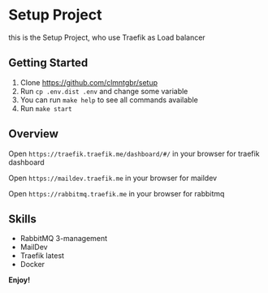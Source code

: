 # Setup Project

this is the Setup Project, who use Traefik as Load balancer

## Getting Started

1. Clone https://github.com/clmntgbr/setup
2. Run `cp .env.dist .env` and change some variable
3. You can run `make help` to see all commands available
4. Run `make start`

## Overview

Open `https://traefik.traefik.me/dashboard/#/` in your browser for traefik dashboard

Open `https://maildev.traefik.me` in your browser for maildev

Open `https://rabbitmq.traefik.me` in your browser for rabbitmq

## Skills

* RabbitMQ 3-management
* MailDev
* Traefik latest
* Docker

**Enjoy!**
